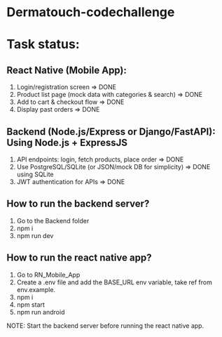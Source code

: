 # Dermatouch-codechallenge

# Task status:

## React Native (Mobile App):

  1. Login/registration screen => DONE 
  2. Product list page (mock data with categories & search) => DONE
  3. Add to cart & checkout flow => DONE
  4. Display past orders => DONE
     
## Backend (Node.js/Express or Django/FastAPI): Using Node.js + ExpressJS

  1. API endpoints: login, fetch products, place order => DONE
  2. Use PostgreSQL/SQLite (or JSON/mock DB for simplicity) => DONE using SQLite
  3. JWT authentication for APIs => DONE

## How to run the backend server?
  1. Go to the Backend folder
  2. npm i
  3. npm run dev

## How to run the react native app?
  1. Go to RN_Mobile_App
  2. Create a .env file and add the BASE_URL env variable, take ref from env.example.
  3. npm i
  4. npm start
  5. npm run android
     
  NOTE: Start the backend server before running the react native app.
  
